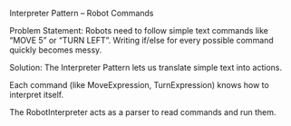 Interpreter Pattern – Robot Commands

Problem Statement:
Robots need to follow simple text commands like “MOVE 5” or “TURN LEFT”. Writing if/else for every possible command quickly becomes messy.

Solution:
The Interpreter Pattern lets us translate simple text into actions.

Each command (like MoveExpression, TurnExpression) knows how to interpret itself.

The RobotInterpreter acts as a parser to read commands and run them.